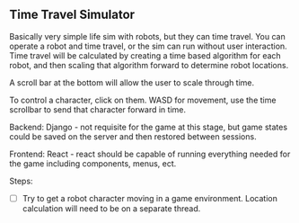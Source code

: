 ## Time Travel Simulator
Basically very simple life sim with robots, but they can time travel.
You can operate a robot and time travel, or the sim can run without user interaction. Time travel will be calculated by creating a time based algorithm for each robot, and then scaling that algorithm forward to determine robot locations.

A scroll bar at the bottom will allow the user to scale through time.

To control a character, click on them. WASD for movement, use the time scrollbar to send that character forward in time.

Backend:
Django - not requisite for the game at this stage, but game states could be saved on the server and then restored between sessions.

Frontend:
React - react should be capable of running everything needed for the game including components, menus, ect.

Steps:
- [ ] Try to get a robot character moving in a game environment. Location calculation will need to be on a separate thread.